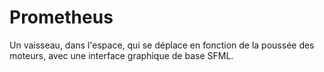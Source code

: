 # Prometheus
Un vaisseau, dans l'espace, qui se déplace en fonction de la poussée des moteurs, avec une interface graphique de base SFML.
